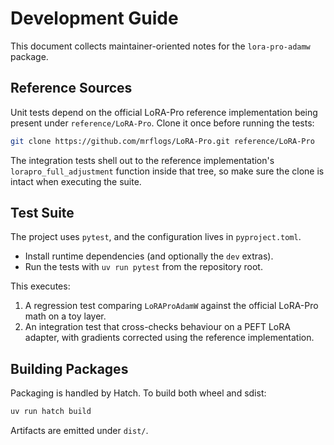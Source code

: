 # Development Guide

This document collects maintainer-oriented notes for the `lora-pro-adamw` package.

## Reference Sources

Unit tests depend on the official LoRA-Pro reference implementation being present under
`reference/LoRA-Pro`. Clone it once before running the tests:

```bash
git clone https://github.com/mrflogs/LoRA-Pro.git reference/LoRA-Pro
```

The integration tests shell out to the reference implementation's `lorapro_full_adjustment`
function inside that tree, so make sure the clone is intact when executing the suite.

## Test Suite

The project uses `pytest`, and the configuration lives in `pyproject.toml`.

- Install runtime dependencies (and optionally the `dev` extras).
- Run the tests with `uv run pytest` from the repository root.

This executes:

1. A regression test comparing `LoRAProAdamW` against the official LoRA-Pro math on a toy layer.
2. An integration test that cross-checks behaviour on a PEFT LoRA adapter, with gradients corrected
   using the reference implementation.

## Building Packages

Packaging is handled by Hatch. To build both wheel and sdist:

```bash
uv run hatch build
```

Artifacts are emitted under `dist/`.
